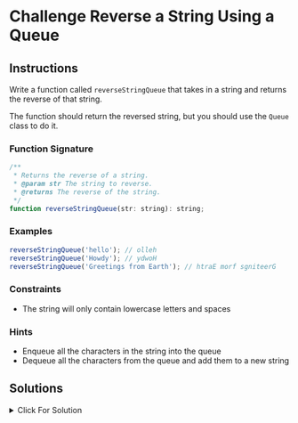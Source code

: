 # Challenge Reverse a String Using a Queue

## Instructions

Write a function called `reverseStringQueue` that takes in a string and returns the reverse of that string.

The function should return the reversed string, but you should use the `Queue` class to do it.

### Function Signature

```js
/**
 * Returns the reverse of a string.
 * @param str The string to reverse.
 * @returns The reverse of the string.
 */
function reverseStringQueue(str: string): string;
```

### Examples

```js
reverseStringQueue('hello'); // olleh
reverseStringQueue('Howdy'); // ydwoH
reverseStringQueue('Greetings from Earth'); // htraE morf sgniteerG
```

### Constraints

- The string will only contain lowercase letters and spaces

### Hints

- Enqueue all the characters in the string into the queue
- Dequeue all the characters from the queue and add them to a new string

## Solutions

<details>
  <summary>Click For Solution</summary>

```js
export function reverseStringWithQueue(str: string): string {
  const queue = new Queue<string>();

  for (let i = str.length - 1; i >= 0; i--) {
    queue.enqueue(str[i]);
  }

  let reversedString = '';
  while (!queue.isEmpty()) {
    reversedString += queue.dequeue();
  }

  return reversedString;
}
```

### Explanation

- Initialize a new queue
- Iterate over the `str` and enqueue each character into the queue.
- Create an empty string and dequeue each character from the queue and add it to the string.
- Return the string.

</details>
